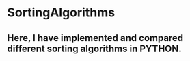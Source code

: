 # SortingAlgorithms

## Here, I have implemented and compared different sorting algorithms in PYTHON.
